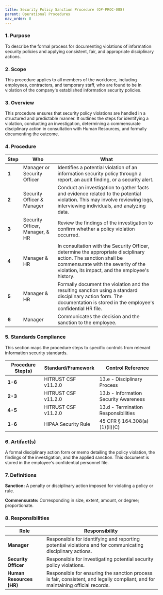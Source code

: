 ```yaml
---
title: Security Policy Sanction Procedure (OP-PROC-008)
parent: Operational Procedures
nav_order: 8
---
```

### 1. Purpose

To describe the formal process for documenting violations of information security policies and applying consistent, fair, and appropriate disciplinary actions.

### 2. Scope

This procedure applies to all members of the workforce, including employees, contractors, and temporary staff, who are found to be in violation of the company's established information security policies.

### 3. Overview

This procedure ensures that security policy violations are handled in a structured and predictable manner. It outlines the steps for identifying a violation, conducting an investigation, determining a commensurate disciplinary action in consultation with Human Resources, and formally documenting the outcome.

### 4. Procedure

| **Step** | **Who**                      | **What**                                                                                                                                                              |
| -------- | ---------------------------- | --------------------------------------------------------------------------------------------------------------------------------------------------------------------- |
| **1**    | Manager or Security Officer  | Identifies a potential violation of an information security policy through a report, an audit finding, or a security alert.                                           |
| **2**    | Security Officer & Manager   | Conduct an investigation to gather facts and evidence related to the potential violation. This may involve reviewing logs, interviewing individuals, and analyzing data. |
| **3**    | Security Officer, Manager, & HR | Review the findings of the investigation to confirm whether a policy violation occurred.                                                                              |
| **4**    | Manager & HR                 | In consultation with the Security Officer, determine the appropriate disciplinary action. The sanction shall be commensurate with the severity of the violation, its impact, and the employee's history. |
| **5**    | Manager & HR                 | Formally document the violation and the resulting sanction using a standard disciplinary action form. The documentation is stored in the employee's confidential HR file. |
| **6**    | Manager                      | Communicates the decision and the sanction to the employee.                                                                                                           |

### 5. Standards Compliance

This section maps the procedure steps to specific controls from relevant information security standards.

| **Procedure Step(s)** | **Standard/Framework**     | **Control Reference**        |
| --------------------- | -------------------------- | ---------------------------- |
| **1-6**               | HITRUST CSF v11.2.0       | 13.e - Disciplinary Process |
| **2-3**               | HITRUST CSF v11.2.0       | 13.b - Information Security Awareness |
| **4-5**               | HITRUST CSF v11.2.0       | 13.d - Termination Responsibilities |
| **1-6**               | HIPAA Security Rule        | 45 CFR § 164.308(a)(1)(ii)(C) |

### 6. Artifact(s)

A formal disciplinary action form or memo detailing the policy violation, the findings of the investigation, and the applied sanction. This document is stored in the employee's confidential personnel file.

### 7. Definitions

**Sanction:** A penalty or disciplinary action imposed for violating a policy or rule.

**Commensurate:** Corresponding in size, extent, amount, or degree; proportionate.

### 8. Responsibilities

| **Role**             | **Responsibility**                                                                                             |
| -------------------- | -------------------------------------------------------------------------------------------------------------- |
| **Manager**          | Responsible for identifying and reporting potential violations and for communicating disciplinary actions.     |
| **Security Officer** | Responsible for investigating potential security policy violations.                                            |
| **Human Resources (HR)** | Responsible for ensuring the sanction process is fair, consistent, and legally compliant, and for maintaining official records. |
